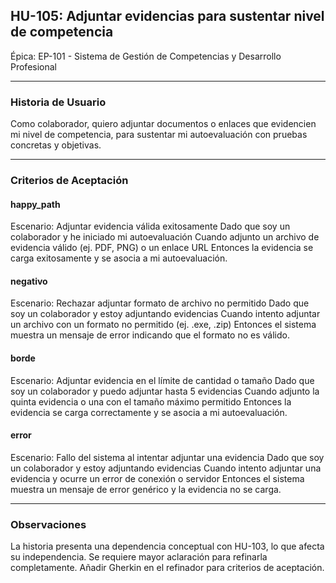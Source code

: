 ## HU-105: Adjuntar evidencias para sustentar nivel de competencia

Épica: EP-101 - Sistema de Gestión de Competencias y Desarrollo Profesional  

---

### Historia de Usuario

Como colaborador, quiero adjuntar documentos o enlaces que evidencien mi nivel de competencia, para sustentar mi autoevaluación con pruebas concretas y objetivas.

---

### Criterios de Aceptación

#### happy_path
Escenario: Adjuntar evidencia válida exitosamente
  Dado que soy un colaborador y he iniciado mi autoevaluación
  Cuando adjunto un archivo de evidencia válido (ej. PDF, PNG) o un enlace URL
  Entonces la evidencia se carga exitosamente y se asocia a mi autoevaluación.

#### negativo
Escenario: Rechazar adjuntar formato de archivo no permitido
  Dado que soy un colaborador y estoy adjuntando evidencias
  Cuando intento adjuntar un archivo con un formato no permitido (ej. .exe, .zip)
  Entonces el sistema muestra un mensaje de error indicando que el formato no es válido.

#### borde
Escenario: Adjuntar evidencia en el límite de cantidad o tamaño
  Dado que soy un colaborador y puedo adjuntar hasta 5 evidencias
  Cuando adjunto la quinta evidencia o una con el tamaño máximo permitido
  Entonces la evidencia se carga correctamente y se asocia a mi autoevaluación.

#### error
Escenario: Fallo del sistema al intentar adjuntar una evidencia
  Dado que soy un colaborador y estoy adjuntando evidencias
  Cuando intento adjuntar una evidencia y ocurre un error de conexión o servidor
  Entonces el sistema muestra un mensaje de error genérico y la evidencia no se carga.

---

### Observaciones
La historia presenta una dependencia conceptual con HU-103, lo que afecta su independencia. Se requiere mayor aclaración para refinarla completamente. Añadir Gherkin en el refinador para criterios de aceptación.